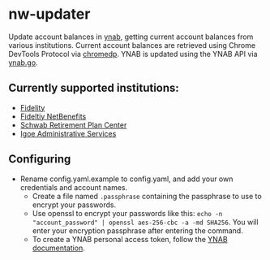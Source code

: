 # nw-updater
Update account balances in [ynab](https://www.ynab.com/), getting current account balances from various institutions.
Current account balances are retrieved using Chrome DevTools Protocol via [chromedp](https://github.com/chromedp/chromedp). 
YNAB is updated using the YNAB API via [ynab.go](https://github.com/brunomvsouza/ynab.go).

## Currently supported institutions:
- [Fidelity](https://www.fidelity.com)
- [Fideltiy NetBenefits](https://nb.fidelity.com)
- [Schwab Retirement Plan Center](https://workplace.schwab.com)
- [Igoe Administrative Services](https://www.goigoe.com)

## Configuring
- Rename config.yaml.example to config.yaml, and add your own credentials and account names.
  - Create a file named `.passphrase` containing the passphrase to use to encrypt your passwords.
  - Use openssl to encrypt your passwords like this: `echo -n "account_password" | openssl aes-256-cbc -a -md SHA256`.
    You will enter your encryption passphrase after entering the command.
  - To create a YNAB personal access token, follow the [YNAB documentation](https://api.ynab.com/#authentication-overview).